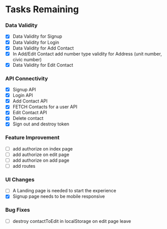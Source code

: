 # Tasks Remaining

### Data Validity

-   [x] Data Validity for Signup
-   [x] Data Validity for Login
-   [x] Data Validity for Add Contact
-   [x] In Add/Edit Contact add number type validity for Address (unit number, civic number)
-   [x] Data Validity for Edit Contact

### API Connectivity

-   [x] Signup API
-   [x] Login API
-   [x] Add Contact API
-   [x] FETCH Contacts for a user API
-   [x] Edit Contact API
-   [x] Delete contact
-   [x] Sign out and destroy token

### Feature Improvement

-   [ ] add authorize on index page
-   [ ] add authorize on edit page
-   [ ] add authorize on add page
-   [ ] add routes

### UI Changes

-   [ ] A Landing page is needed to start the experience
-   [x] Signup page needs to be mobile responsive

### Bug Fixes

-   [ ] destroy contactToEdit in localStorage on edit page leave

